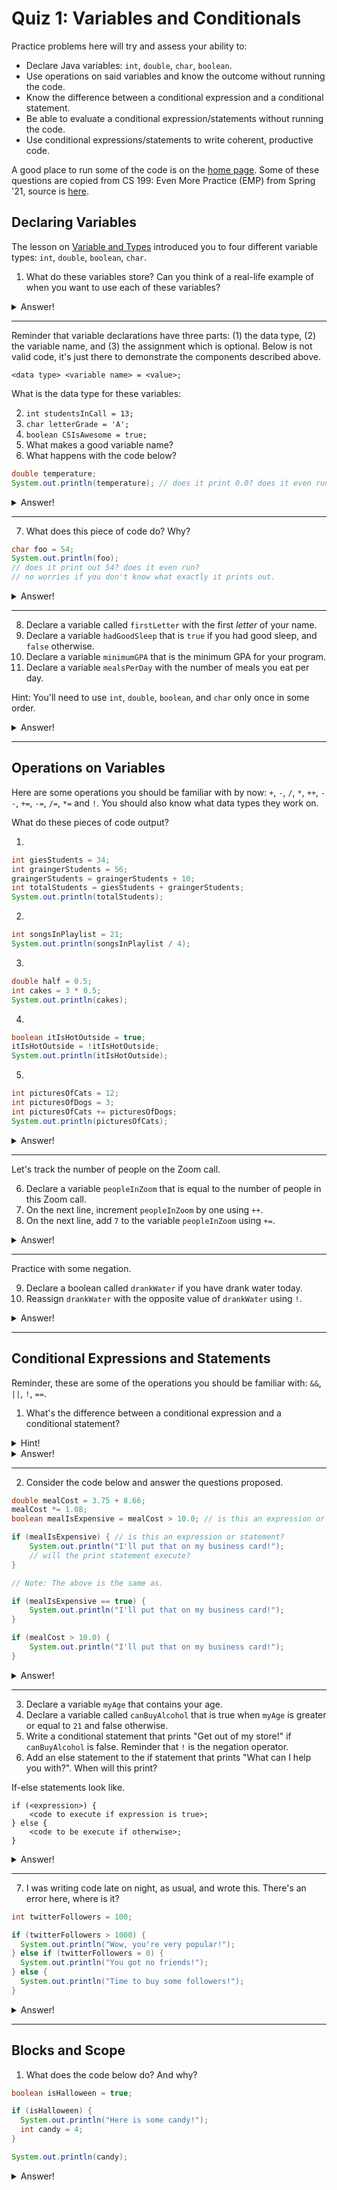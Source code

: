 # Quiz 1: Variables and Conditionals

Practice problems here will try and assess your ability to:

* Declare Java variables: `int`, `double`, `char`, `boolean`.
* Use operations on said variables and know the outcome without running the code.
* Know the difference between a conditional expression and a conditional statement.
* Be able to evaluate a conditional expression/statements without running the code.
* Use conditional expressions/statements to write coherent, productive code.

A good place to run some of the code is on the [home page](https://cs125.cs.illinois.edu/). Some of these questions are copied from CS 199: Even More Practice (EMP) from Spring '21, source is [here](https://cs199emp.netlify.app/).

## Declaring Variables

The lesson on [Variable and Types](https://cs125.cs.illinois.edu/lessons/Summer2021/001_variablesandtypes#declaration-and-initialization) introduced you to four different variable types: `int`, `double`, `boolean`, `char`.

1. What do these variables store? Can you think of a real-life example of when you want to use each of these variables?

<details>
  <summary>Answer!</summary>

  * `int` means integer! That means they store integers. You can use `int` variables to store the number of students in a Zoom call or in a course during registration.

  * `double` stores floating point numbers, just like `float`. The reason why we use `double` instead of `float` is because `double` as *double* the number of bits to represent a floating point number giving it more precision. You can use `double` to store the temperature outside or coordinates on a plane.

  * `boolean` stores boolean values, i.e. `true` or `false`. (Not necessary to know, but the variable is named after [George Boole](https://en.wikipedia.org/wiki/George_Boole)) You can use `boolean` to store whether someone is logged in successfully into a website.

  * `char` stores characters as the name hints. You can use it to store the letter grade you get out of this course!
</details>

---

Reminder that variable declarations have three parts: (1) the data type, (2) the variable name, and (3) the assignment which is optional. Below is not valid code, it's just there to demonstrate the components described above.

```
<data type> <variable name> = <value>;
```

What is the data type for these variables:

2. `int studentsInCall = 13;`
3. `char letterGrade = 'A';`
4. `boolean CSIsAwesome = true;`
5. What makes a good variable name?
6. What happens with the code below?

```java
double temperature;
System.out.println(temperature); // does it print 0.0? does it even run?
```

<details>
  <summary>Answer!</summary>

  2. The data type is `int`.
  3. The data type is `char`.
  4. The data type is `boolean`.
  5. Good variable names describe what it's used for, e.g. `int songsRemaining = 5;`. Good variables should be camel-cased (at least for this course) and are *not* single letters.
  6. The code does not run because the variable has not been declared.
</details>

---

7. What does this piece of code do? Why?

```java
char foo = 54;
System.out.println(foo);
// does it print out 54? does it even run?
// no worries if you don't know what exactly it prints out.
```

<details>
  <summary>Answer!</summary>

  7. It prints out `6`, the character not the number. That's because `54` on the [ASCII table](http://www.asciitable.com/) is the character `6`.
</details>

---

8. Declare a variable called `firstLetter` with the first *letter* of your name.
9. Declare a variable `hadGoodSleep` that is `true` if you had good sleep, and `false` otherwise.
10. Declare a variable `minimumGPA` that is the minimum GPA for your program.
11. Declare a variable `mealsPerDay` with the number of meals you eat per day.

Hint: You'll need to use `int`, `double`, `boolean`, and `char` only once in some order.

<details>
  <summary>Answer!</summary>

  8. `char firstLetter = 'J';`
  9. `boolean hadGoodSleep = true;`
  10. `double minimumGPA = 3.5;`
  11. `int mealsPerDay = 3;`
</details>

---

## Operations on Variables

Here are some operations you should be familiar with by now: `+`, `-`, `/`, `*`, `++`, `--`, `+=`, `-=`, `/=`, `*=` and `!`. You should also know what data types they work on.

What do these pieces of code output?

1.
```java
int giesStudents = 34;
int graingerStudents = 56;
graingerStudents = graingerStudents + 10;
int totalStudents = giesStudents + graingerStudents;
System.out.println(totalStudents);
```
2.
```java
int songsInPlaylist = 21;
System.out.println(songsInPlaylist / 4);
```

3.
```java
double half = 0.5;
int cakes = 3 * 0.5;
System.out.println(cakes);
```

4.
```java
boolean itIsHotOutside = true;
itIsHotOutside = !itIsHotOutside;
System.out.println(itIsHotOutside);
```

5.
```java
int picturesOfCats = 12;
int picturesOfDogs = 3;
int picturesOfCats += picturesOfDogs;
System.out.println(picturesOfCats);
```

<details>
  <summary>Answer!</summary>

  1. Prints `100`.
  2. Prints `5`.
  3. Does not run because `int` cannot store floating point numbers.
  4.  Prints `false` because `!` means *not* and `itIsHotOutside` gets reassigned to *not* `itIsHotOutside`.
  5.  Doesn't run because `picturesOfCats` gets declared twice.
</details>

---

Let's track the number of people on the Zoom call.

6. Declare a variable `peopleInZoom` that is equal to the number of people in this Zoom call.
7. On the next line, increment `peopleInZoom` by one using `++`.
8. On the next line, add `7` to the variable `peopleInZoom` using `+=`.

<details>
  <summary>Answer!</summary>

  ```java
  int peopleInZoom = 15;
  peopleInZoom++;
  peopleInZoom += 7;
  System.out.println(peopleInZoom);
  ```
</details>

---

Practice with some negation.

9. Declare a boolean called `drankWater` if you have drank water today.
10. Reassign `drankWater` with the opposite value of `drankWater` using `!`.

<details>
  <summary>Answer!</summary>

  ```java
  boolean drankWater = true;
  drankWater = !drankWater;
  System.out.println(drankWater);
  ```
</details>

---

## Conditional Expressions and Statements

Reminder, these are some of the operations you should be familiar with: `&&`, `||`, `!`, `==`.

1. What's the difference between a conditional expression and a conditional statement?

<details>
  <summary>Hint!</summary>

  One of these is an expression, one of these is a statement.

  ```java
  // This is a conditional ___?
  boolean readyForDate = showered && placedDeodorant && dressedUp;
  // This is a conditional ___?
  if (readyForDate) {
    // Code to call your date.
  }
  ```
</details>

<details>
  <summary>Answer!</summary>

  A conditial expression is code that will either evaluate to `true` or `false`. Conditional expressions are like questions. For the hint, the question is: "Have you showered *and* placed deodorant *and* dressed up?" Each of those boolean: `showered`, `placedDeodorant`, and `dressedUp` will have boolean values (`true` or `false`) that will be used to evaluate whether `readyForDate` is `true` or `false`.

  A conditional statement, on the other hand, *uses* a conditional expression and based on the value of that conditional expression will execute another piece of code. These are otherwise known as if-statements. In the hint, it says: "If you're `readyForDate`, then call your date."
</details>

---

2. Consider the code below and answer the questions proposed.

```java
double mealCost = 3.75 + 8.66;
mealCost *= 1.08;
boolean mealIsExpensive = mealCost > 10.0; // is this an expression or statement?

if (mealIsExpensive) { // is this an expression or statement?
    System.out.println("I'll put that on my business card!");
    // will the print statement execute?
}

// Note: The above is the same as.

if (mealIsExpensive == true) {
    System.out.println("I'll put that on my business card!");
}

if (mealCost > 10.0) {
    System.out.println("I'll put that on my business card!");
}
```

<details>
  <summary>Answer!</summary>

  For the first question, it is a conditional expression that will evaluate to `true` because the `mealCost` is greater than `10.0`.

  For the second question, that is a conditional statement because it's an if-statement.

  For the third question, the print statement will execute because the meal is expensive, i.e. `mealIsExpensive` is `true`.
</details>

---

3. Declare a variable `myAge` that contains your age.
4. Declare a variable called `canBuyAlcohol` that is true when `myAge` is greater or equal to `21` and false otherwise.
5. Write a conditional statement that prints "Get out of my store!" if `canBuyAlcohol` is false. Reminder that `!` is the negation operator.
6. Add an else statement to the if statement that prints "What can I help you with?". When will this print?


If-else statements look like.
```
if (<expression>) {
    <code to execute if expression is true>;
} else {
    <code to be execute if otherwise>;
}
```

<details>
  <summary>Answer!</summary>

  ```java
  int myAge = 23;
  boolean canBuyAlcohol = myAge >= 21;
  
  if (!canBuyAlcohol) {
    System.out.println("Get out of my store!");
  } else {
    System.out.println("What can I help you with?");
  }
  ```
</details>

---

7. I was writing code late on night, as usual, and wrote this. There's an error here, where is it?

```java
int twitterFollowers = 100;

if (twitterFollowers > 1000) {
  System.out.println("Wow, you're very popular!");
} else if (twitterFollowers = 0) {
  System.out.println("You got no friends!");
} else {
  System.out.println("Time to buy some followers!");
}
```

<details>
  <summary>Answer!</summary>

  The error is from `twitterFollowers = 0` because the `=` operator, known as the *assignment* operator, is different than the `==` operator, known as the equality operator. I should've used the `==` to check if both values on the left and right side are equal to each other.
</details>

---

## Blocks and Scope

1. What does the code below do? And why?

```java
boolean isHalloween = true;

if (isHalloween) {
  System.out.println("Here is some candy!");
  int candy = 4;
}

System.out.println(candy);
```

<details>
  <summary>Answer!</summary>

  The code doesn't run because variables only exist in the block that they were declared. The variable `candy` was declared within the conditional statement block—we know this because of the curly brackets. Thus, once we leave those curly brackets the variable candy no longer exists and cannot be called anymore.
</details>